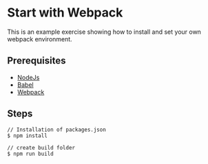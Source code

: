 # Start with Webpack
This is an example exercise showing how to install and set your own webpack environment.

## Prerequisites
<ul>
  <li><a href="https://nodejs.org">NodeJs</a></li>
  <li><a href="http://babeljs.io">Babel</a></li>
  <li><a href="https://webpack.js.org">Webpack</a></li>
</ul>

## Steps
```
// Installation of packages.json
$ npm install
```
```
// create build folder
$ npm run build
```
